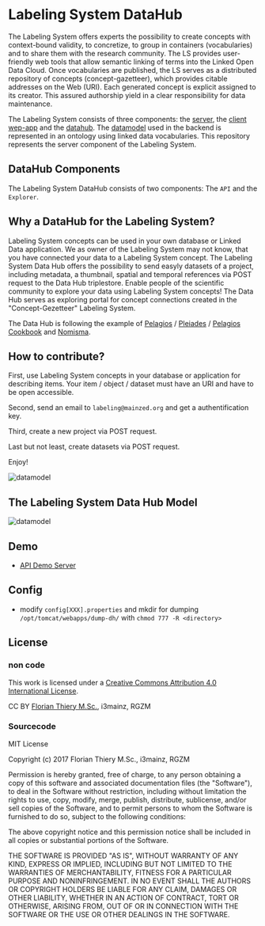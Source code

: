 # Labeling System DataHub

The Labeling System offers experts the possibility to create concepts with context-bound validity, to concretize, to group in containers (vocabularies) and to share them with the research community. The LS provides user-friendly web tools that allow semantic linking of terms into the Linked Open Data Cloud. Once vocabularies are published, the LS serves as a distributed repository of concepts (concept-gazetteer), which provides citable addresses on the Web (URI). Each generated concept is explicit assigned to its creator. This assured authorship yield in a clear responsibility for data maintenance.

The Labeling System consists of three components: the [server](https://github.com/mainzed/labelingsystem-server), the [client wep-app](https://github.com/mainzed/labelingsystem-client) and the [datahub](https://github.com/mainzed/labelingsystem-datahub). The [datamodel](https://github.com/mainzed/labelingsystem-ontology) used in the backend is represented in an ontology using linked data vocabularies. This repository represents the server component of the Labeling System.

## DataHub Components

The Labeling System DataHub consists of two components: The `API` and the `Explorer`.

## Why a DataHub for the Labeling System?

Labeling System concepts can be used in your own database or Linked Data application. We as owner of the Labeling System may not know, that you have connected your data to a Labeling System concept. The Labeling System Data Hub offers the possibility to send easyly datasets of a project, including metadata, a thumbnail, spatial and temporal references via POST request to the Data Hub triplestore. Enable people of the scientific community to explore your data using Labeling System concepts! The Data Hub serves as exploring portal for concept connections created in the "Concept-Gezetteer" Labeling System.

The Data Hub is following the example of [Pelagios](http://commons.pelagios.org) / [Pleiades](http://pleiades.stoa.org) / [Pelagios Cookbook](https://github.com/pelagios/pelagios-cookbook/wiki/Joining-Pelagios) and [Nomisma](http://nomisma.org).

## How to contribute?

First, use Labeling System concepts in your database or application for describing items. Your item / object / dataset must have an URI and have to be open accessible.

Second, send an email to `labeling@mainzed.org` and get a authentification key.

Third, create a new project via POST request.

Last but not least, create datasets via POST request.

Enjoy!

![datamodel](../../raw/master/img/contribute.png)

## The Labeling System Data Hub Model

![datamodel](../../raw/master/img/datamodel-simple.png)

## Demo

* [API Demo Server](http://ls-dev.i3mainz.hs-mainz.de/datahub/explorer)

## Config

* modify `config[XXX].properties` and mkdir for dumping `/opt/tomcat/webapps/dump-dh/` with `chmod 777 -R <directory>`

## License

### non code

This work is licensed under a [Creative Commons Attribution 4.0 International License](http://creativecommons.org/licenses/by/4.0/).

CC BY [Florian Thiery M.Sc.](http://orcid.org/0000-0002-3246-3531), i3mainz, RGZM

### Sourcecode

MIT License

Copyright (c) 2017 Florian Thiery M.Sc., i3mainz, RGZM

Permission is hereby granted, free of charge, to any person obtaining a copy
of this software and associated documentation files (the "Software"), to deal
in the Software without restriction, including without limitation the rights
to use, copy, modify, merge, publish, distribute, sublicense, and/or sell
copies of the Software, and to permit persons to whom the Software is
furnished to do so, subject to the following conditions:

The above copyright notice and this permission notice shall be included in all
copies or substantial portions of the Software.

THE SOFTWARE IS PROVIDED "AS IS", WITHOUT WARRANTY OF ANY KIND, EXPRESS OR
IMPLIED, INCLUDING BUT NOT LIMITED TO THE WARRANTIES OF MERCHANTABILITY,
FITNESS FOR A PARTICULAR PURPOSE AND NONINFRINGEMENT. IN NO EVENT SHALL THE
AUTHORS OR COPYRIGHT HOLDERS BE LIABLE FOR ANY CLAIM, DAMAGES OR OTHER
LIABILITY, WHETHER IN AN ACTION OF CONTRACT, TORT OR OTHERWISE, ARISING FROM,
OUT OF OR IN CONNECTION WITH THE SOFTWARE OR THE USE OR OTHER DEALINGS IN THE
SOFTWARE.
